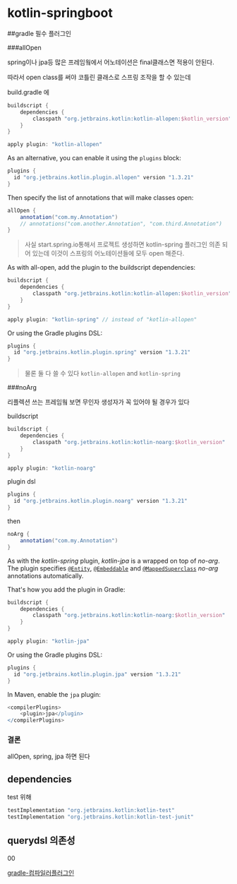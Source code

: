 # kotlin-springboot

##gradle 필수 플러그인


###allOpen 

spring이나 jpa등 많은 프레임웤에서 어노테이션은 final클래스면 적용이 안된다. 

따라서 open class를 써야 코틀린 클래스로 스프링 조작을 할 수 있는데 

build.gradle 에 

```groovy
buildscript {
    dependencies {
        classpath "org.jetbrains.kotlin:kotlin-allopen:$kotlin_version"
    }
}

apply plugin: "kotlin-allopen"
```

As an alternative, you can enable it using the `plugins` block:

```groovy
plugins {
  id "org.jetbrains.kotlin.plugin.allopen" version "1.3.21"
}
```

Then specify the list of annotations that will make classes open:

```groovy
allOpen {
    annotation("com.my.Annotation")
    // annotations("com.another.Annotation", "com.third.Annotation")
}
```

> 사실 start.spring.io통해서 프로젝트 생성하면 kotlin-spring 플러그인 의존 되어 있는데 이것이 스프링의 어노테이션들에 모두 open 해준다. 

As with all-open, add the plugin to the buildscript dependencies:

```groovy
buildscript {
    dependencies {
        classpath "org.jetbrains.kotlin:kotlin-allopen:$kotlin_version"
    }
}

apply plugin: "kotlin-spring" // instead of "kotlin-allopen"
```

Or using the Gradle plugins DSL:

```groovy
plugins {
  id "org.jetbrains.kotlin.plugin.spring" version "1.3.21"
}
```

> 물론 둘 다 쓸 수 있다 `kotlin-allopen` and `kotlin-spring`



###noArg

리플렉션 쓰는 프레임웤 보면 무인자 생성자가 꼭 있어야 될 경우가 있다 

buildscript

```groovy
buildscript {
    dependencies {
        classpath "org.jetbrains.kotlin:kotlin-noarg:$kotlin_version"
    }
}

apply plugin: "kotlin-noarg"
```

plugin dsl

```groovy
plugins {
  id "org.jetbrains.kotlin.plugin.noarg" version "1.3.21"
}
```

then 

```groovy
noArg {
    annotation("com.my.Annotation")
}
```



As with the *kotlin-spring* plugin, *kotlin-jpa* is a wrapped on top of *no-arg*. The plugin specifies [`@Entity`](http://docs.oracle.com/javaee/7/api/javax/persistence/Entity.html), [`@Embeddable`](http://docs.oracle.com/javaee/7/api/javax/persistence/Embeddable.html) and [`@MappedSuperclass`](https://docs.oracle.com/javaee/7/api/javax/persistence/MappedSuperclass.html) *no-arg* annotations automatically.

That's how you add the plugin in Gradle:

```groovy
buildscript {
    dependencies {
        classpath "org.jetbrains.kotlin:kotlin-noarg:$kotlin_version"
    }
}

apply plugin: "kotlin-jpa"
```

Or using the Gradle plugins DSL:

```groovy
plugins {
  id "org.jetbrains.kotlin.plugin.jpa" version "1.3.21"
}
```

In Maven, enable the `jpa` plugin:

```groovy
<compilerPlugins>
    <plugin>jpa</plugin>
</compilerPlugins>
```



### 결론

allOpen, spring, jpa 하면 된다 



## dependencies

test 위해 

```groovy
testImplementation "org.jetbrains.kotlin:kotlin-test"
testImplementation "org.jetbrains.kotlin:kotlin-test-junit"
```

## querydsl 의존성

00







[gradle-컴파일러플러그인](https://kotlinlang.org/docs/reference/compiler-plugins.html)



